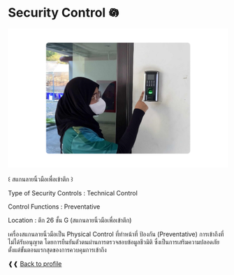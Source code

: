 # Security Control 𖡎   
![B.png](./img/secur_control.png) 

꒰ สแกนลายนิ้วมือเพื่อเข้าตึก ꒱

Type of Security Controls : Technical Control

Control Functions : Preventative 

Location : ตึก 26 ชั้น G (สแกนลายนิ้วมือเพื่อเข้าตึก)

เครื่องสแกนลายนิ้วมือเป็น Physical Control ที่ทำหน้าที่ ป้องกัน (Preventative) การเข้าถึงที่ไม่ได้รับอนุญาต โดยการยืนยันตัวตนผ่านการตรวจสอบข้อมูลชีวมิติ ซึ่งเป็นการเสริมความปลอดภัยตั้งแต่ขั้นตอนแรกสุดของการควบคุมการเข้าถึง

 ❰❰  [Back to profile](readme.md)
